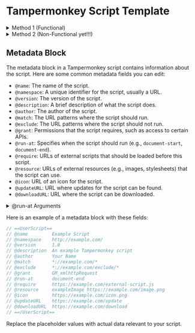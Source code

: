 # Tampermonkey Script Template

<details>
<summary>Method 1 (Functional)</summary>

This method doesn't auto-update what gets loaded when you refresh the page where the scripts run (`@match`).

## How to Use

1. **Create a New Script**:
   - Open the Tampermonkey dashboard.
   - Click on the `+` button to create a new script.

2. **Write Your Script**:
   - In the new script editor, write your Tampermonkey script. Make it look like this:

```javascript
(function() {
  'use strict';

  // Your script here

})();
```

3. **Add Metadata Block**:
   - Add a metadata block at the top of your script. See below for details.

4. **Save and Enable the Script**:
   - Save the script and make sure it is enabled.

5. **Test the Script**:
   - Navigate to a webpage that matches the `@match` pattern in the script to ensure it loads correctly.
   - The `@match` pattern can be used to specify multiple different sites where the script should run. For example:

```javascript
// @match        *://example.com/*
// @match        *://another-example.com/*
```

6. **Auto Install Script**:
   - By making the script filename end in `.user.js`, you can create a link that auto-installs the Tampermonkey script. For example, if your script is hosted on GitHub, you can provide a link like `https://github.com/username/repository/raw/branch/filename.user.js`.

</details>

<details>
<summary>Method 2 (Non-Functional yet!!!)</summary>

This repository contains a template for creating a Tampermonkey script that loads another script from a GitHub repository. This should auto-update what gets loaded when you refresh the page where the scripts run (`@match`).

## How to Use

1. **Create a New Script**:
   - Open the Tampermonkey dashboard.
   - Click on the `+` button to create a new script.

2. **Copy the Template Script**:
   - Copy the content of `Template.js` from this repository.

3. **Paste the Script**:
   - Paste the copied script into the new script editor in Tampermonkey.

4. **Modify the Script URL**:
   - Replace `https://raw.githubusercontent.com/username/repository/branch/script.user.js` in the script with the raw URL of the script you want to load from GitHub.

5. **Save and Enable the Script**:
   - Save the script and make sure it is enabled.

6. **Test the Script**:
   - Navigate to a webpage that matches the `@match` pattern in the script to ensure it loads correctly.
   - The `@match` pattern can be used to specify multiple different sites where the script should run. For example:

```javascript
// @match        *://example.com/*
// @match        *://another-example.com/*
```

7. **Auto Install Script**:
   - By making the script filename end in `.user.js`, you can create a link that auto-installs the Tampermonkey script. For example, if your script is hosted on GitHub, you can provide a link like `https://github.com/username/repository/raw/branch/filename.user.js`. Make sure this is the Tampermonkey script and not the one you want to load with it!

## Example

Here is an example of what the modified script might look like:

```javascript
// ==UserScript==
// @name         GitHub Script Loader
// @namespace    http://tampermonkey.net/
// @version      0.1
// @description  Load a script from a GitHub repository
// @author       Your Name
// @match        *://*/*
// @grant        none
// ==/UserScript==

(function() {
    'use strict';

    const scriptUrl = 'https://raw.githubusercontent.com/username/repository/branch/script.js';
    const script = document.createElement('script');
    script.src = scriptUrl;
    script.onload = function() {
        console.log(`${GM_info.script.name} by ${GM_info.script.author} loaded successfully.`);
    };
    document.head.appendChild(script);
})();
```

Replace `https://raw.githubusercontent.com/username/repository/branch/script.js` with the actual URL of the script you want to load.

</details>

## Metadata Block

The metadata block in a Tampermonkey script contains information about the script. Here are some common metadata fields you can edit:

- `@name`: The name of the script.
- `@namespace`: A unique identifier for the script, usually a URL.
- `@version`: The version of the script.
- `@description`: A brief description of what the script does.
- `@author`: The author of the script.
- `@match`: The URL patterns where the script should run.
- `@exclude`: The URL patterns where the script should not run.
- `@grant`: Permissions that the script requires, such as access to certain APIs.
- `@run-at`: Specifies when the script should run (e.g., `document-start`, `document-end`).
- `@require`: URLs of external scripts that should be loaded before this script.
- `@resource`: URLs of external resources (e.g., images, stylesheets) that the script can use.
- `@icon`: URL of an icon for the script.
- `@updateURL`: URL where updates for the script can be found.
- `@downloadURL`: URL where the script can be downloaded.

<details>
<summary>@run-at Arguments</summary>

The `@run-at` metadata specifies when the script should be executed. Here are the common values:

- `document-start`: The script runs as soon as possible, before the page's HTML is fully loaded.
- `document-end`: The script runs after the page's HTML is fully loaded and parsed.

</details>

Here is an example of a metadata block with these fields:

```javascript
// ==UserScript==
// @name         Example Script
// @namespace    http://example.com/
// @version      1.0
// @description  An example Tampermonkey script
// @author       Your Name
// @match        *://example.com/*
// @exclude      *://example.com/exclude/*
// @grant        GM_xmlhttpRequest
// @run-at       document-end
// @require      https://example.com/external-script.js
// @resource     exampleImage https://example.com/image.png
// @icon         https://example.com/icon.png
// @updateURL    https://example.com/update
// @downloadURL  https://example.com/download
// ==/UserScript==
```

Replace the placeholder values with actual data relevant to your script.


